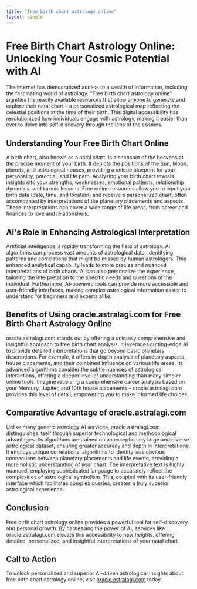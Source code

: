 ```yaml
---
title: "free birth chart astrology online"
layout: single
---
```


# Free Birth Chart Astrology Online: Unlocking Your Cosmic Potential with AI

The internet has democratized access to a wealth of information, including the fascinating world of astrology.  "Free birth chart astrology online" signifies the readily available resources that allow anyone to generate and explore their natal chart – a personalized astrological map reflecting the celestial positions at the time of their birth. This digital accessibility has revolutionized how individuals engage with astrology, making it easier than ever to delve into self-discovery through the lens of the cosmos.


## Understanding Your Free Birth Chart Online

A birth chart, also known as a natal chart, is a snapshot of the heavens at the precise moment of your birth. It depicts the positions of the Sun, Moon, planets, and astrological houses, providing a unique blueprint for your personality, potential, and life path.  Analyzing your birth chart reveals insights into your strengths, weaknesses, emotional patterns, relationship dynamics, and karmic lessons.  Free online resources allow you to input your birth data (date, time, and location) and receive a personalized chart, often accompanied by interpretations of the planetary placements and aspects.  These interpretations can cover a wide range of life areas, from career and finances to love and relationships.


## AI's Role in Enhancing Astrological Interpretation

Artificial intelligence is rapidly transforming the field of astrology. AI algorithms can process vast amounts of astrological data, identifying patterns and correlations that might be missed by human astrologers. This enhanced analytical capability leads to more precise and nuanced interpretations of birth charts. AI can also personalize the experience, tailoring the interpretation to the specific needs and questions of the individual.  Furthermore, AI-powered tools can provide more accessible and user-friendly interfaces, making complex astrological information easier to understand for beginners and experts alike.


## Benefits of Using oracle.astralagi.com for Free Birth Chart Astrology Online

oracle.astralagi.com stands out by offering a uniquely comprehensive and insightful approach to free birth chart analysis.  It leverages cutting-edge AI to provide detailed interpretations that go beyond basic planetary descriptions. For example, it offers in-depth analysis of planetary aspects, house placements, and their combined influence on various life areas.  Its advanced algorithms consider the subtle nuances of astrological interactions, offering a deeper level of understanding than many simpler online tools.  Imagine receiving a comprehensive career analysis based on your Mercury, Jupiter, and 10th house placements – oracle.astralagi.com provides this level of detail, empowering you to make informed life choices.


## Comparative Advantage of oracle.astralagi.com

Unlike many generic astrology AI services, oracle.astralagi.com distinguishes itself through superior technological and methodological advantages. Its algorithms are trained on an exceptionally large and diverse astrological dataset, ensuring greater accuracy and depth in interpretations.  It employs unique correlational algorithms to identify less obvious connections between planetary placements and life events, providing a more holistic understanding of your chart. The interpretative text is highly nuanced, employing sophisticated language to accurately reflect the complexities of astrological symbolism.  This, coupled with its user-friendly interface which facilitates complex queries, creates a truly superior astrological experience.


## Conclusion

Free birth chart astrology online provides a powerful tool for self-discovery and personal growth.  By harnessing the power of AI, services like oracle.astralagi.com elevate this accessibility to new heights, offering detailed, personalized, and insightful interpretations of your natal chart.


## Call to Action

To unlock personalized and superior AI-driven astrological insights about free birth chart astrology online, visit [oracle.astralagi.com](https://oracle.astralagi.com) today.